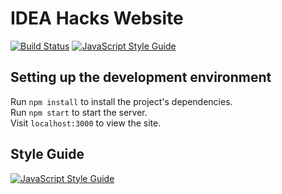 # IDEA Hacks Website
[![Build Status](https://travis-ci.org/ideahacks/ideahacks.la.svg?branch=development)](https://travis-ci.org/ideahacks/ideahacks.la)
[![JavaScript Style Guide](https://img.shields.io/badge/code_style-standard-brightgreen.svg)](https://standardjs.com)

## Setting up the development environment
Run `npm install` to install the project's dependencies.  
Run `npm start` to start the server.  
Visit `localhost:3000` to view the site.

## Style Guide
[![JavaScript Style Guide](https://cdn.rawgit.com/standard/standard/master/badge.svg)](https://github.com/standard/standard)

